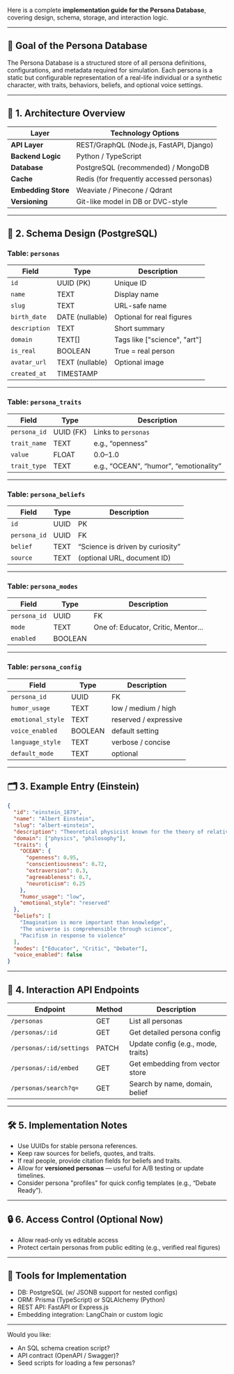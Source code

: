 Here is a complete **implementation guide for the Persona Database**, covering design, schema, storage, and interaction logic.

---

## 🧩 **Goal of the Persona Database**

The Persona Database is a structured store of all persona definitions, configurations, and metadata required for simulation. Each persona is a static but configurable representation of a real-life individual or a synthetic character, with traits, behaviors, beliefs, and optional voice settings.

---

## 🧱 1. **Architecture Overview**

| Layer               | Technology Options                       |
| ------------------- | ---------------------------------------- |
| **API Layer**       | REST/GraphQL (Node.js, FastAPI, Django)  |
| **Backend Logic**   | Python / TypeScript                      |
| **Database**        | PostgreSQL (recommended) / MongoDB       |
| **Cache**           | Redis (for frequently accessed personas) |
| **Embedding Store** | Weaviate / Pinecone / Qdrant             |
| **Versioning**      | Git-like model in DB or DVC-style        |

---

## 🧾 2. **Schema Design (PostgreSQL)**

### Table: `personas`

| Field         | Type            | Description                   |
| ------------- | --------------- | ----------------------------- |
| `id`          | UUID (PK)       | Unique ID                     |
| `name`        | TEXT            | Display name                  |
| `slug`        | TEXT            | URL-safe name                 |
| `birth_date`  | DATE (nullable) | Optional for real figures     |
| `description` | TEXT            | Short summary                 |
| `domain`      | TEXT\[]         | Tags like \["science", "art"] |
| `is_real`     | BOOLEAN         | True = real person            |
| `avatar_url`  | TEXT (nullable) | Optional image                |
| `created_at`  | TIMESTAMP       |                               |

---

### Table: `persona_traits`

| Field        | Type      | Description                            |
| ------------ | --------- | -------------------------------------- |
| `persona_id` | UUID (FK) | Links to `personas`                    |
| `trait_name` | TEXT      | e.g., “openness”                       |
| `value`      | FLOAT     | 0.0–1.0                                |
| `trait_type` | TEXT      | e.g., “OCEAN”, “humor”, “emotionality” |

---

### Table: `persona_beliefs`

| Field        | Type | Description                      |
| ------------ | ---- | -------------------------------- |
| `id`         | UUID | PK                               |
| `persona_id` | UUID | FK                               |
| `belief`     | TEXT | “Science is driven by curiosity” |
| `source`     | TEXT | (optional URL, document ID)      |

---

### Table: `persona_modes`

| Field        | Type    | Description                         |
| ------------ | ------- | ----------------------------------- |
| `persona_id` | UUID    | FK                                  |
| `mode`       | TEXT    | One of: Educator, Critic, Mentor... |
| `enabled`    | BOOLEAN |                                     |

---

### Table: `persona_config`

| Field             | Type    | Description           |
| ----------------- | ------- | --------------------- |
| `persona_id`      | UUID    | FK                    |
| `humor_usage`     | TEXT    | low / medium / high   |
| `emotional_style` | TEXT    | reserved / expressive |
| `voice_enabled`   | BOOLEAN | default setting       |
| `language_style`  | TEXT    | verbose / concise     |
| `default_mode`    | TEXT    | optional              |

---

## 🗂️ 3. **Example Entry (Einstein)**

```json
{
  "id": "einstein_1879",
  "name": "Albert Einstein",
  "slug": "albert-einstein",
  "description": "Theoretical physicist known for the theory of relativity.",
  "domain": ["physics", "philosophy"],
  "traits": {
    "OCEAN": {
      "openness": 0.95,
      "conscientiousness": 0.72,
      "extraversion": 0.3,
      "agreeableness": 0.7,
      "neuroticism": 0.25
    },
    "humor_usage": "low",
    "emotional_style": "reserved"
  },
  "beliefs": [
    "Imagination is more important than knowledge",
    "The universe is comprehensible through science",
    "Pacifism in response to violence"
  ],
  "modes": ["Educator", "Critic", "Debater"],
  "voice_enabled": false
}
```

---

## 🔗 4. **Interaction API Endpoints**

| Endpoint                 | Method | Description                        |
| ------------------------ | ------ | ---------------------------------- |
| `/personas`              | GET    | List all personas                  |
| `/personas/:id`          | GET    | Get detailed persona config        |
| `/personas/:id/settings` | PATCH  | Update config (e.g., mode, traits) |
| `/personas/:id/embed`    | GET    | Get embedding from vector store    |
| `/personas/search?q=`    | GET    | Search by name, domain, belief     |

---

## 🛠️ 5. **Implementation Notes**

* Use UUIDs for stable persona references.
* Keep raw sources for beliefs, quotes, and traits.
* If real people, provide citation fields for beliefs and traits.
* Allow for **versioned personas** — useful for A/B testing or update timelines.
* Consider persona "profiles" for quick config templates (e.g., “Debate Ready”).

---

## 🔒 6. **Access Control (Optional Now)**

* Allow read-only vs editable access
* Protect certain personas from public editing (e.g., verified real figures)

---

## 🧰 Tools for Implementation

* DB: PostgreSQL (w/ JSONB support for nested configs)
* ORM: Prisma (TypeScript) or SQLAlchemy (Python)
* REST API: FastAPI or Express.js
* Embedding integration: LangChain or custom logic

---

Would you like:

* An SQL schema creation script?
* API contract (OpenAPI / Swagger)?
* Seed scripts for loading a few personas?

